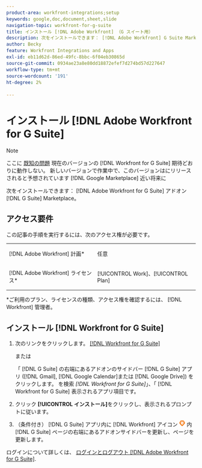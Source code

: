```yaml
---
product-area: workfront-integrations;setup
keywords: google,doc,document,sheet,slide
navigation-topic: workfront-for-g-suite
title: インストール [!DNL Adobe Workfront] （G スイート用）
description: 次をインストールできます： [!DNL Adobe Workfront] G Suite Marketplace の G Suite アドオンに関する情報をまとめています。
author: Becky
feature: Workfront Integrations and Apps
exl-id: eb11d62d-86ed-49fc-8bbc-6f04eb30865d
source-git-commit: 0934ae23a8e80dd18872efef7d274bd57d227647
workflow-type: tm+mt
source-wordcount: '191'
ht-degree: 2%

---
```


# インストール [!DNL Adobe Workfront for G Suite]

>[!NOTE]
>
>ここに [既知の問題](https://experienceleague.adobe.com/docs/workfront-known-issues/issues/new-workfront-experience/wf-current/wf-integrations-error-when-opening-wf-for-gsuite.html?lang=en) 現在のバージョンの [!DNL Workfront for G Suite] 期待どおりに動作しない。 新しいバージョンで作業中で、このバージョンはにリリースされると予想されています [!DNL Google Marketplace] 近い将来に

次をインストールできます： [!DNL Adobe Workfront for G Suite] アドオン [!DNL G Suite] Marketplace。

## アクセス要件

この記事の手順を実行するには、次のアクセス権が必要です。

<table style="table-layout:auto"> 
 <col> 
 <col> 
 <tbody> 
  <tr> 
   <td role="rowheader">[!DNL Adobe Workfront] 計画*</td> 
   <td> <p>任意</p> </td> 
  </tr> 
  <tr> 
   <td role="rowheader">[!DNL Adobe Workfront] ライセンス*</td> 
   <td> <p>[!UICONTROL Work]、[!UICONTROL Plan]</p> </td> 
  </tr>
   </tbody> 
</table>

&#42;ご利用のプラン、ライセンスの種類、アクセス権を確認するには、 [!DNL Workfront] 管理者。

## インストール [!DNL Workfront for G Suite]

1. 次のリンクをクリックします。 [[!DNL Workfront for G Suite]](https://gsuite.google.com/marketplace/app/workfront_for_g_suite/1076371296461)

   または

   「 [!DNL G Suite] の右端にあるアドオンのサイドバー [!DNL G Suite] アプリ ([!DNL Gmail], [!DNL Google Calendar]または [!DNL Google Drive]) をクリックします。 を検索 *[!DNL Workfront for G Suite]*」、「 [!DNL Workfront for G Suite] 表示されるアプリ項目です。

1. クリック **[!UICONTROL インストール]**&#x200B;をクリックし、表示されるプロンプトに従います。
1. （条件付き） [!DNL G Suite] アプリ内に [!DNL Workfront] アイコン ![](assets/wf-lion-icon.png) 内 [!DNL G Suite] ページの右端にあるアドオンサイドバーを更新し、ページを更新します。

ログインについて詳しくは、 [ログインとログアウト [!DNL Adobe Workfront for G Suite]](../../workfront-integrations-and-apps/workfront-for-g-suite/log-in-and-out-wf-for-gsuite.md).
